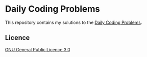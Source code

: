 # Daily Coding Problems

This repository contains my solutions to the [Daily Coding Problems](https://www.dailycodingproblem.com).

## Licence

[GNU General Public Licence 3.0](LICENSE)
